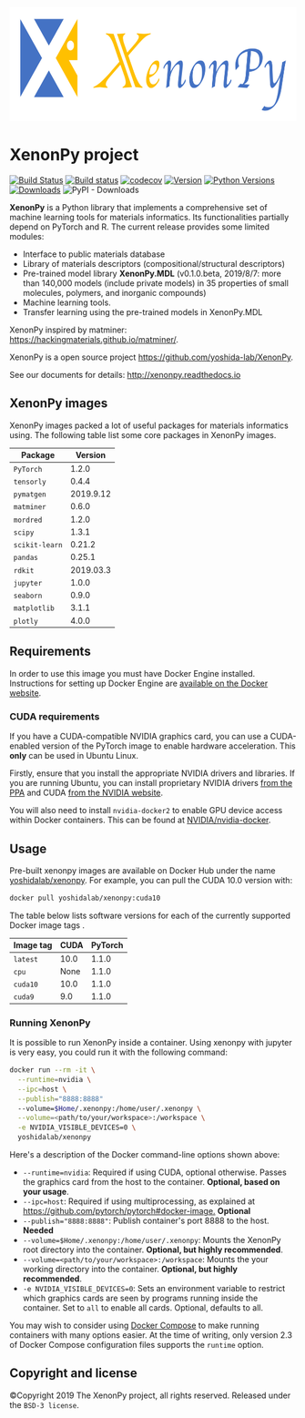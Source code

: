 <p align="center">
  <img height="200" src="https://github.com/yoshida-lab/XenonPy/blob/develop/logo.png" alt="xenonpy">
</p>

# XenonPy project

[![Build Status](https://travis-ci.org/yoshida-lab/XenonPy.svg?branch=master)](https://travis-ci.org/yoshida-lab/XenonPy)
[![Build status](https://ci.appveyor.com/api/projects/status/vnh350xqffp6t9nk/branch/master?svg=true)](https://ci.appveyor.com/project/TsumiNa/xenonpy/branch/master)
[![codecov](https://codecov.io/gh/yoshida-lab/XenonPy/branch/master/graph/badge.svg)](https://codecov.io/gh/yoshida-lab/XenonPy)
[![Version](https://img.shields.io/github/tag/yoshida-lab/XenonPy.svg?maxAge=360)](https://github.com/yoshida-lab/XenonPy/releases/latest)
[![Python Versions](https://img.shields.io/pypi/pyversions/xenonpy.svg)](https://pypi.org/project/xenonpy/)
[![Downloads](https://pepy.tech/badge/xenonpy)](https://pepy.tech/project/xenonpy)
![PyPI - Downloads](https://img.shields.io/pypi/dm/xenonpy.svg?label=PiPy%20downloads)

**XenonPy** is a Python library that implements a comprehensive set of machine learning tools
for materials informatics. Its functionalities partially depend on PyTorch and R.
The current release provides some limited modules:

- Interface to public materials database
- Library of materials descriptors (compositional/structural descriptors)
- Pre-trained model library **XenonPy.MDL** (v0.1.0.beta, 2019/8/7: more than 140,000 models (include private models) in 35 properties of small molecules, polymers, and inorganic compounds)
- Machine learning tools.
- Transfer learning using the pre-trained models in XenonPy.MDL

XenonPy inspired by matminer: https://hackingmaterials.github.io/matminer/.

XenonPy is a open source project https://github.com/yoshida-lab/XenonPy.

See our documents for details: http://xenonpy.readthedocs.io

## XenonPy images

XenonPy images packed a lot of useful packages for materials informatics using.
The following table list some core packages in XenonPy images.

| Package        | Version    |
| -------------- | ---------- |
| `PyTorch`      | 1.2.0      |
| `tensorly`     | 0.4.4      |
| `pymatgen`     | 2019.9.12  |
| `matminer`     | 0.6.0      |
| `mordred`      | 1.2.0      |
| `scipy`        | 1.3.1      |
| `scikit-learn` | 0.21.2     |
| `pandas`       | 0.25.1     |
| `rdkit`        | 2019.03.3  |
| `jupyter`      | 1.0.0      |
| `seaborn`      | 0.9.0      |
| `matplotlib`   | 3.1.1      |
| `plotly`       | 4.0.0      |

## Requirements

In order to use this image you must have Docker Engine installed. Instructions
for setting up Docker Engine are
[available on the Docker website](https://docs.docker.com/engine/installation/).

### CUDA requirements

If you have a CUDA-compatible NVIDIA graphics card, you can use a CUDA-enabled
version of the PyTorch image to enable hardware acceleration. This **only** can be
used in Ubuntu Linux.

Firstly, ensure that you install the appropriate NVIDIA drivers and libraries.
If you are running Ubuntu, you can install proprietary NVIDIA drivers
[from the PPA](https://launchpad.net/~graphics-drivers/+archive/ubuntu/ppa)
and CUDA [from the NVIDIA website](https://developer.nvidia.com/cuda-downloads).

You will also need to install `nvidia-docker2` to enable GPU device access
within Docker containers. This can be found at
[NVIDIA/nvidia-docker](https://github.com/NVIDIA/nvidia-docker).

## Usage

Pre-built xenonpy images are available on Docker Hub under the name
[yoshidalab/xenonpy](https://hub.docker.com/r/yoshidalab/xenonpy/). For example,
you can pull the CUDA 10.0 version with:

```bash
docker pull yoshidalab/xenonpy:cuda10
```

The table below lists software versions for each of the currently supported
Docker image tags .

| Image tag | CUDA | PyTorch |
| --------- | ---- | ------- |
| `latest`  | 10.0 | 1.1.0   |
| `cpu`     | None | 1.1.0   |
| `cuda10`  | 10.0 | 1.1.0   |
| `cuda9`   | 9.0  | 1.1.0   |

### Running XenonPy

It is possible to run XenonPy inside a container.
Using xenonpy with jupyter is very easy, you could run it with
the following command:

```sh
docker run --rm -it \
  --runtime=nvidia \
  --ipc=host \
  --publish="8888:8888"
  --volume=$Home/.xenonpy:/home/user/.xenonpy \
  --volume=<path/to/your/workspace>:/workspace \
  -e NVIDIA_VISIBLE_DEVICES=0 \
  yoshidalab/xenonpy
```

Here's a description of the Docker command-line options shown above:

- `--runtime=nvidia`: Required if using CUDA, optional otherwise. Passes the
  graphics card from the host to the container. **Optional, based on your usage**.
- `--ipc=host`: Required if using multiprocessing, as explained at
  <https://github.com/pytorch/pytorch#docker-image.> **Optional**
- `--publish="8888:8888"`: Publish container's port 8888 to the host. **Needed**
- `--volume=$Home/.xenonpy:/home/user/.xenonpy`: Mounts
  the XenonPy root directory into the container. **Optional, but highly recommended**.
- `--volume=<path/to/your/workspace>:/workspace`: Mounts
  the your working directory into the container. **Optional, but highly recommended**.
- `-e NVIDIA_VISIBLE_DEVICES=0`: Sets an environment variable to restrict which
  graphics cards are seen by programs running inside the container. Set to `all`
  to enable all cards. Optional, defaults to all.

You may wish to consider using [Docker Compose](https://docs.docker.com/compose/)
to make running containers with many options easier. At the time of writing,
only version 2.3 of Docker Compose configuration files supports the `runtime`
option.

## Copyright and license

©Copyright 2019 The XenonPy project, all rights reserved.
Released under the `BSD-3 license`.
